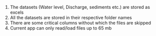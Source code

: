 1. The datasets (Water level, Discharge, sediments etc.) are stored as excels
2. All the datasets are stored in their respective folder names
3. There are some critical columns without which the files are skipped
4. Current app can only read/load files up to 65 mb
